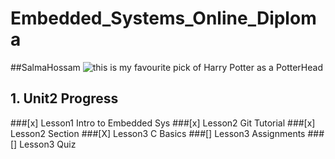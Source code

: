 # Embedded_Systems_Online_Diploma
##SalmaHossam
![ this is my favourite pick of Harry Potter as a PotterHead](https://i.pinimg.com/564x/50/3f/27/503f27b9df37e531110d38bf0fb331d3.jpg)
## 1. Unit2 Progress
###[x] Lesson1 Intro to Embedded Sys
###[x] Lesson2 Git Tutorial
###[x] Lesson2 Section 
###[X] Lesson3 C Basics
###[] Lesson3 Assignments
###[] Lesson3 Quiz
